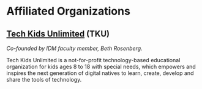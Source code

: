 # Affiliated Organizations

## [Tech Kids Unlimited](http://techkidsunlimited.org/) \(TKU\)

_Co-founded by IDM faculty member, Beth Rosenberg._

Tech Kids Unlimited is a not-for-profit technology-based educational organization for kids ages 8 to 18 with special needs, which empowers and inspires the next generation of digital natives to learn, create, develop and share the tools of technology.

